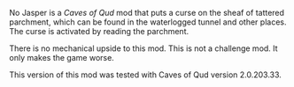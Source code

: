 No Jasper is a *Caves of Qud* mod that puts a curse on the sheaf of tattered parchment, which can be found in the waterlogged tunnel and other places. The curse is activated by reading the parchment.

There is no mechanical upside to this mod. This is not a challenge mod. It only makes the game worse.

This version of this mod was tested with Caves of Qud version 2.0.203.33.
